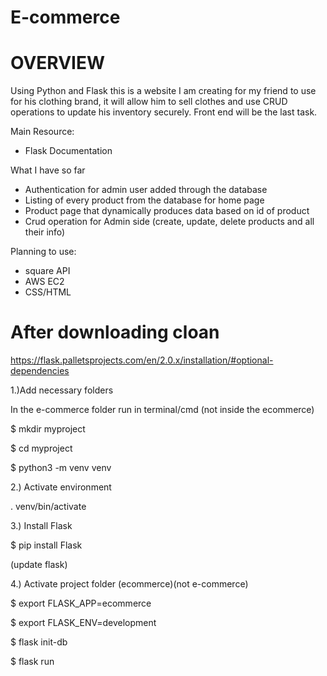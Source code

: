 # E-commerce

# OVERVIEW
Using Python and Flask this is a website I am creating for my friend to use for his clothing brand,
it will allow him to sell clothes and use CRUD operations to update his inventory securely.
Front end will be the last task.


Main Resource:
  - Flask Documentation
  
What I have so far
- Authentication for admin user added through the database
- Listing of every product from the database for home page 
- Product page that dynamically produces data based on id of product
- Crud operation for Admin side (create, update, delete products and all their info)


Planning to use:
- square API
- AWS EC2
- CSS/HTML


  

# After downloading cloan
https://flask.palletsprojects.com/en/2.0.x/installation/#optional-dependencies

1.)Add necessary folders

In the e-commerce folder run in terminal/cmd (not inside the ecommerce)

$ mkdir myproject

$ cd myproject

$ python3 -m venv venv


2.) Activate environment

. venv/bin/activate


3.) Install Flask

$ pip install Flask

(update flask)

 
4.) Activate project folder (ecommerce)(not e-commerce)

$ export FLASK_APP=ecommerce

$ export FLASK_ENV=development

$ flask init-db

$ flask run



